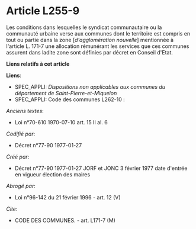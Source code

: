 # Article L255-9

Les conditions dans lesquelles le syndicat communautaire ou la communauté urbaine verse aux communes dont le territoire est
compris en tout ou partie dans la zone [*d'agglomération nouvelle*] mentionnée à l'article L. 171-7 une allocation rémunérant
les services que ces communes assurent dans ladite zone sont définies par décret en Conseil d'Etat.

**Liens relatifs à cet article**

**Liens**:

  - SPEC_APPLI: *Dispositions non applicables aux communes du département de Saint-Pierre-et-Miquelon*
  - SPEC_APPLI: Code des communes L262-10 :

_Anciens textes_:

  - Loi n°70-610 1970-07-10 art. 15 II al. 6

_Codifié par_:

  - Décret n°77-90 1977-01-27

_Créé par_:

  - Décret n°77-90 1977-01-27 JORF et JONC 3 février 1977 date d'entrée en vigueur élection des maires

_Abrogé par_:

  - Loi n°96-142 du 21 février 1996 - art. 12 (V)

_Cite_:

  - CODE DES COMMUNES. - art. L171-7 (M)
